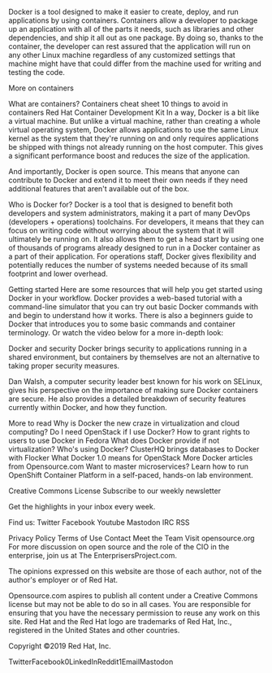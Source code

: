 Docker is a tool designed to make it easier to create, deploy, and run applications by using containers. Containers allow a developer to package up an application with all of the parts it needs, such as libraries and other dependencies, and ship it all out as one package. By doing so, thanks to the container, the developer can rest assured that the application will run on any other Linux machine regardless of any customized settings that machine might have that could differ from the machine used for writing and testing the code.

More on containers

What are containers?
Containers cheat sheet
10 things to avoid in containers
Red Hat Container Development Kit
In a way, Docker is a bit like a virtual machine. But unlike a virtual machine, rather than creating a whole virtual operating system, Docker allows applications to use the same Linux kernel as the system that they're running on and only requires applications be shipped with things not already running on the host computer. This gives a significant performance boost and reduces the size of the application.

And importantly, Docker is open source. This means that anyone can contribute to Docker and extend it to meet their own needs if they need additional features that aren't available out of the box.

Who is Docker for?
Docker is a tool that is designed to benefit both developers and system administrators, making it a part of many DevOps (developers + operations) toolchains. For developers, it means that they can focus on writing code without worrying about the system that it will ultimately be running on. It also allows them to get a head start by using one of thousands of programs already designed to run in a Docker container as a part of their application. For operations staff, Docker gives flexibility and potentially reduces the number of systems needed because of its small footprint and lower overhead.

Getting started
Here are some resources that will help you get started using Docker in your workflow. Docker provides a web-based tutorial with a command-line simulator that you can try out basic Docker commands with and begin to understand how it works. There is also a beginners guide to Docker that introduces you to some basic commands and container terminology. Or watch the video below for a more in-depth look:



Docker and security
Docker brings security to applications running in a shared environment, but containers by themselves are not an alternative to taking proper security measures.

Dan Walsh, a computer security leader best known for his work on SELinux, gives his perspective on the importance of making sure Docker containers are secure. He also provides a detailed breakdown of security features currently within Docker, and how they function.

More to read
Why is Docker the new craze in virtualization and cloud computing?
Do I need OpenStack if I use Docker?
How to grant rights to users to use Docker in Fedora
What does Docker provide if not virtualization?
Who's using Docker?
ClusterHQ brings databases to Docker with Flocker
What Docker 1.0 means for OpenStack
More Docker articles from Opensource.com
Want to master microservices? Learn how to run OpenShift Container Platform in a self-paced, hands-on lab environment.

Creative Commons License
Subscribe to our weekly newsletter


Get the highlights in your inbox every week.

Find us: Twitter Facebook Youtube Mastodon IRC RSS
 
Privacy Policy Terms of Use Contact Meet the Team Visit opensource.org
For more discussion on open source and the role of the CIO in the enterprise, join us at The EnterprisersProject.com.

The opinions expressed on this website are those of each author, not of the author's employer or of Red Hat.

Opensource.com aspires to publish all content under a Creative Commons license but may not be able to do so in all cases. You are responsible for ensuring that you have the necessary permission to reuse any work on this site. Red Hat and the Red Hat logo are trademarks of Red Hat, Inc., registered in the United States and other countries.

Copyright ©2019 Red Hat, Inc.

TwitterFacebook0LinkedInReddit1EmailMastodon
